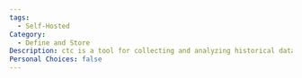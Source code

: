 ```yaml
---
tags:
  - Self-Hosted
Category:
  - Define and Store
Description: ctc is a tool for collecting and analyzing historical data of Ethereum and other EVM chains
Personal Choices: false
---
```

